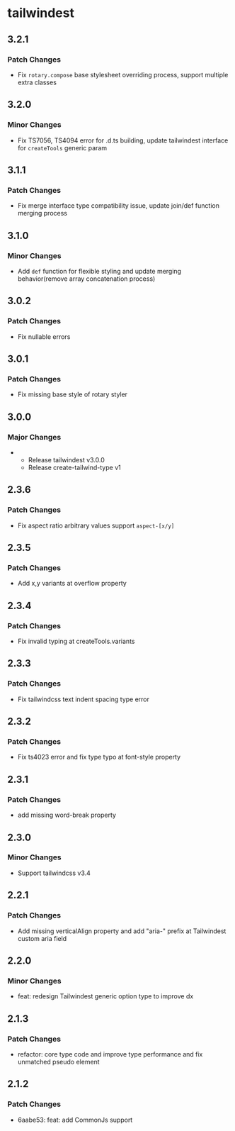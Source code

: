 # tailwindest

## 3.2.1

### Patch Changes

- Fix `rotary.compose` base stylesheet overriding process, support multiple extra classes

## 3.2.0

### Minor Changes

- Fix TS7056, TS4094 error for .d.ts building, update tailwindest interface for `createTools` generic param

## 3.1.1

### Patch Changes

- Fix merge interface type compatibility issue, update join/def function merging process

## 3.1.0

### Minor Changes

- Add `def` function for flexible styling and update merging behavior(remove array concatenation process)

## 3.0.2

### Patch Changes

- Fix nullable errors

## 3.0.1

### Patch Changes

- Fix missing base style of rotary styler

## 3.0.0

### Major Changes

-   - Release tailwindest v3.0.0
    - Release create-tailwind-type v1

## 2.3.6

### Patch Changes

- Fix aspect ratio arbitrary values support `aspect-[x/y]`

## 2.3.5

### Patch Changes

- Add x,y variants at overflow property

## 2.3.4

### Patch Changes

- Fix invalid typing at createTools.variants

## 2.3.3

### Patch Changes

- Fix tailwindcss text indent spacing type error

## 2.3.2

### Patch Changes

- Fix ts4023 error and fix type typo at font-style property

## 2.3.1

### Patch Changes

- add missing word-break property

## 2.3.0

### Minor Changes

- Support tailwindcss v3.4

## 2.2.1

### Patch Changes

- Add missing verticalAlign property and add "aria-" prefix at Tailwindest custom aria field

## 2.2.0

### Minor Changes

- feat: redesign Tailwindest generic option type to improve dx

## 2.1.3

### Patch Changes

- refactor: core type code and improve type performance and fix unmatched pseudo element

## 2.1.2

### Patch Changes

- 6aabe53: feat: add CommonJs support
